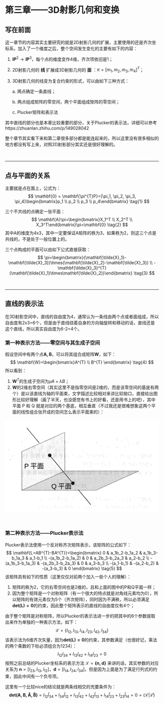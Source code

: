 # 第三章——3D射影几何和变换

## 写在前面

这一章节的内容其实主要研究的就是2D射影几何的扩展，主要使用的还是齐次坐标系，加入了一个维度之后，整个空间发生变化的主要有如下的内容：

1. $\mathbf{IP}^{2} \rightarrow \mathbf{IP}^{3}$，每个点的维度变作4维，齐次项依旧是1；

2. 2D射影几何的 **线** 扩展成3D射影几何的 **面** ：$\pi=[m_1,m_2,m_3,m_4]^{T}$；

3. 3D射影几何的线变为复合约束的形式，可以由如下三种方式：

   a. 两点确定一条直线；

   b. 两点组成矩阵的零空间，两个平面组成矩阵的零空间；

   c. Plucker矩阵和表示法

其中直线的部分也是本章比较重要的部分，关于Plucker的表示法，详细可以参考https://zhuanlan.zhihu.com/p/149028042

整个章节其实看下来和第二章很多部分都是能连起来的，所以这里没有很多相似的地方都没有写上来，对照2D射影部分其实还是很好理解的。

&nbsp;

----

## 点与平面的关系

主要就是点在面上，公式为：
$$
\mathbf{0} = \mathbf{\pi^{T}P}=[\pi_1, \pi_2, \pi_3, \pi_4]\begin{bmatrix}p_1 \\ p_2 \\ p_3 \\ p_4\end{bmatrix} \tag{1}
$$

三个不共线的点确定一张平面：
$$
\mathbf{A}\pi=\begin{bmatrix}X_1^T \\ X_2^T \\ X_3^T\end{bmatrix}\pi=\mathbf{0} \tag{2}
$$
其中A的维度为4x3，其中一定要保证A矩阵的秩为3，如果秩为2，则这三个点是共线的，不是处于一般位置上的。

三个点构成的平面可以由如下公式直接获取：
$$
\pi=\begin{bmatrix}(\mathbf{\tilde{X}_1}-\mathbf{\tilde{X}_3})\times(\mathbf{\tilde{X}_2}-\mathbf{\tilde{X}_3}) \\ -\mathbf{\tilde{X}_3}^{T}(\mathbf{\tilde{X}_1}\times\mathbf{\tilde{X}_2})\end{bmatrix} \tag{3}
$$


&nbsp;

-----

## 直线的表示法

在3D射影空间中，直线的自由度为4，通常认为一条线由两个点或者面组成，所以自由度有2x3=6个，但是由于直线绕着自身的方向轴旋转和移动的话，直线还是这个直线，所以真实自由度为6-2=4个。

### 第一种表示方法——零空间与其生成子空间

假设空间中有两个点$\mathbf{A,B}$，可以将其组合成矩阵$\mathbf{W}$，如下：
$$
\mathbf{W}=\begin{bmatrix}A^{T} \\ B^{T} \end{bmatrix} \tag{4}
$$
所以看到：

1. $\mathbf{W}^{T}$的生成子空间为$\mu A + \lambda B$；
2. $\mathbf{W}$的2维右零空间（其实这里不是指零空间是2维的，而是该零空间的基底有两个）是以该直线为轴的平面束，文字描述比较相对来讲比较拗口，直接给出图形比较好理解（画了半天，也没感觉有书上的好看，还是用书上的吧），其中平面 P 和 Q 就是对应的两个基底，相互垂直（不过我还是很难想象这两个平面的线性组合张开成的空间怎么表示平面束的）：

<img src="pictures/2.png">

&nbsp;

### 第二种表示方法——Plucker表示法

Plucker表示法使用一个反对称齐次矩阵表示，该矩阵的公式如下：
$$
\mathbf{L=AB^{T}-BA^{T}}=\begin{bmatrix}
0 & a_1b_2-b_1a_2 & a_1b_3-b_1a_3 & a_1-b_1 \\ 
-(a_1b_2-b_1a_2) & 0 & a_2b_3-b_2a_3 & a_2-b_2 \\ 
-(a_1b_3-b_1a_3) & -(a_2b_3-b_2a_3) & 0 & a_3-b_3 \\ 
-(a_1-b_1) & -(a_2-b_2) & -(a_3-b_3) & 0 
\end{bmatrix} \tag{5}
$$
该矩阵具有如下的性质（这里仅仅对前两个加入一些个人的理解）：

1. 矩阵的秩为2，它的右零空间也是2维的，且和上面的图中的P和Q平面一样；
2. 因为整个矩阵是一个对称矩阵（有一个很大的特点就是对角线元素均为0），所以矩阵的有效元素仅为5个（齐次矩阵），同时因为不满秩，所以必须满足$\mathbf{det(L)=0}$的约束，因此整个矩阵表示的直线的自由度仅有4个；

由于整个矩阵是对称矩阵，所以Plucker的表示法进一步的把其中的6个参数提取出来作为单独的一种表示方法，如下：
$$
\mathcal{L}=\{l_{12}, l_{13}, l_{14}, l_{23}, l_{42}, l_{34}\} \tag{6}
$$
该表示法为6维齐次矢量，因为$\mathbf{det(L)=0}$的约束，其参数满足（也很好记，乘法的两个乘数的下标必须组合为1234）：
$$
l_{12}l_{34}+l_{13}l_{42}+l_{14}l_{23}=0 \tag{7}
$$
按照之前总结的Plucker坐标系的表示方法 $\mathcal{L}=\mathbf{\{n,d\}}$ 来讲的话，其实参数的对应关系为 $\mathbf{n}=[l_{23}, l_{13}, l_{12}]$，$\mathbf{d}=[l_{14},l_{24},l_{34}]$，但是因为上面是为了满足行列式的约束，因此中间有一个负号项。

这里有一个比较nice的结论就是两条线相交的充要条件为：
$$
\mathbf{det(A,B,\hat{A},\hat{B})}=l_{12}\hat{l}_{34}+l_{34}\hat{l}_{12}+
l_{13}\hat{l}_{42}+l_{42}\hat{l}_{13}+
l_{14}\hat{l}_{23}+l_{23}\hat{l}_{14}=0=(\mathcal{L}|\mathcal{\hat{L}}) \tag{8}
$$
